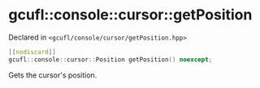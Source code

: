 # gcufl::console::cursor::getPosition
Declared in `<gcufl/console/cursor/getPosition.hpp>`
```cpp
[[nodiscard]]
gcufl::console::cursor::Position getPosition() noexcept;
```
Gets the cursor's position.
